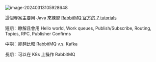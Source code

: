 ![image-20240313105928648](https://i.imgur.com/aEzgkD0.png)

這個專案主要用 Java 來練習 [RabbitMQ 官方的 7 tutorials](https://www.rabbitmq.com/tutorials)

短期：瞭解且會用 Hello world, Work queues, Publish/Subscribe, Routing, Topics, RPC, Publisher Confirms

中期：能夠比較 RabbitMQ v.s. Kafka

長期：可以在 K8s 上操作 RabbitMQ
